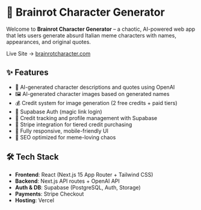 # 🧠 Brainrot Character Generator

Welcome to **Brainrot Character Generator** – a chaotic, AI-powered web app that lets users generate absurd Italian meme characters with names, appearances, and original quotes.

Live Site → [brainrotcharacter.com](https://brainrotcharacter.com)

## ✨ Features

- 🎨 AI-generated character descriptions and quotes using OpenAI
- 🖼️ AI-generated character images based on generated names
- 💰 Credit system for image generation (2 free credits + paid tiers)
- 🔐 Supabase Auth (magic link login)
- 💾 Credit tracking and profile management with Supabase
- 🛒 Stripe integration for tiered credit purchasing
- 📱 Fully responsive, mobile-friendly UI
- 🧠 SEO optimized for meme-loving chaos

## 🛠️ Tech Stack

- **Frontend**: React (Next.js 15 App Router + Tailwind CSS)
- **Backend**: Next.js API routes + OpenAI API
- **Auth & DB**: Supabase (PostgreSQL, Auth, Storage)
- **Payments**: Stripe Checkout
- **Hosting**: Vercel
